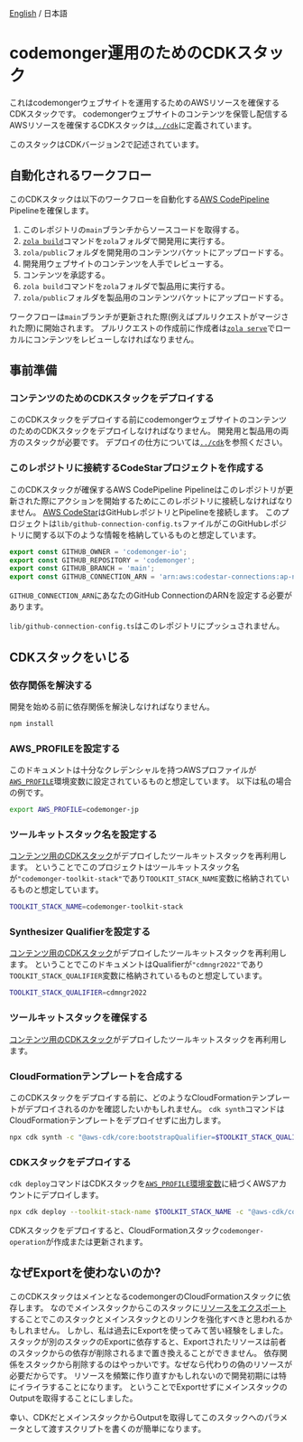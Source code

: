 [English](./README.md) / 日本語

# codemonger運用のためのCDKスタック

これはcodemongerウェブサイトを運用するためのAWSリソースを確保するCDKスタックです。
codemongerウェブサイトのコンテンツを保管し配信するAWSリソースを確保するCDKスタックは[`../cdk`](../cdk)に定義されています。

このスタックはCDKバージョン2で記述されています。

## 自動化されるワークフロー

このCDKスタックは以下のワークフローを自動化する[AWS CodePipeline](https://docs.aws.amazon.com/codepipeline/latest/userguide/welcome.html) Pipelineを確保します。
1. このレポジトリの`main`ブランチからソースコードを取得する。
2. [`zola build`](https://www.getzola.org/documentation/getting-started/cli-usage/#build)コマンドを`zola`フォルダで開発用に実行する。
3. `zola/public`フォルダを開発用のコンテンツバケットにアップロードする。
4. 開発用ウェブサイトのコンテンツを人手でレビューする。
5. コンテンツを承認する。
6. `zola build`コマンドを`zola`フォルダで製品用に実行する。
7. `zola/public`フォルダを製品用のコンテンツバケットにアップロードする。

ワークフローは`main`ブランチが更新された際(例えばプルリクエストがマージされた際)に開始されます。
プルリクエストの作成前に作成者は[`zola serve`](https://www.getzola.org/documentation/getting-started/cli-usage/#serve)でローカルにコンテンツをレビューしなければなりません。

## 事前準備

### コンテンツのためのCDKスタックをデプロイする

このCDKスタックをデプロイする前にcodemongerウェブサイトのコンテンツのためのCDKスタックをデプロイしなければなりません。
開発用と製品用の両方のスタックが必要です。
デプロイの仕方については[`../cdk`](../cdk)を参照ください。

### このレポジトリに接続するCodeStarプロジェクトを作成する

このCDKスタックが確保するAWS CodePipeline Pipelineはこのレポジトリが更新された際にアクションを開始するためにこのレポジトリに接続しなければなりません。
[AWS CodeStar](https://docs.aws.amazon.com/codestar/latest/userguide/welcome.html)はGitHubレポジトリとPipelineを接続します。
このプロジェクトは`lib/github-connection-config.ts`ファイルがこのGitHubレポジトリに関する以下のような情報を格納しているものと想定しています。

```ts
export const GITHUB_OWNER = 'codemonger-io';
export const GITHUB_REPOSITORY = 'codemonger';
export const GITHUB_BRANCH = 'main';
export const GITHUB_CONNECTION_ARN = 'arn:aws:codestar-connections:ap-northeast-1:<Account ID>:connection/<Connection ID>';
```

`GITHUB_CONNECTION_ARN`にあなたのGitHub ConnectionのARNを設定する必要があります。

`lib/github-connection-config.ts`はこのレポジトリにプッシュされません。

## CDKスタックをいじる

### 依存関係を解決する

開発を始める前に依存関係を解決しなければなりません。

```sh
npm install
```

### AWS_PROFILEを設定する

このドキュメントは十分なクレデンシャルを持つAWSプロファイルが[`AWS_PROFILE`](https://docs.aws.amazon.com/cli/latest/userguide/cli-configure-profiles.html)環境変数に設定されているものと想定しています。
以下は私の場合の例です。

```sh
export AWS_PROFILE=codemonger-jp
```

### ツールキットスタック名を設定する

[コンテンツ用のCDKスタック](../cdk/README.ja.md#ツールキットスタック名を設定する)がデプロイしたツールキットスタックを再利用します。
ということでこのプロジェクトはツールキットスタック名が`"codemonger-toolkit-stack"`であり`TOOLKIT_STACK_NAME`変数に格納されているものと想定しています。

```sh
TOOLKIT_STACK_NAME=codemonger-toolkit-stack
```

### Synthesizer Qualifierを設定する

[コンテンツ用のCDKスタック](../cdk/README.ja.md#synthesizer-qualifierを設定する)がデプロイしたツールキットスタックを再利用します。
ということでこのドキュメントはQualifierが`"cdmngr2022"`であり`TOOLKIT_STACK_QUALIFIER`変数に格納されているものと想定しています。

```sh
TOOLKIT_STACK_QUALIFIER=cdmngr2022
```

### ツールキットスタックを確保する

[コンテンツ用のCDKスタック](../cdk/README.ja.md#ツールキットスタックを確保する)がデプロイしたツールキットスタックを再利用します。

### CloudFormationテンプレートを合成する

このCDKスタックをデプロイする前に、どのようなCloudFormationテンプレートがデプロイされるのかを確認したいかもしれません。
`cdk synth`コマンドはCloudFormationテンプレートをデプロイせずに出力します。

```sh
npx cdk synth -c "@aws-cdk/core:bootstrapQualifier=$TOOLKIT_STACK_QUALIFIER"
```

### CDKスタックをデプロイする

`cdk deploy`コマンドはCDKスタックを[`AWS_PROFILE`環境変数](#awsprofileを設定する)に紐づくAWSアカウントにデプロイします。

```sh
npx cdk deploy --toolkit-stack-name $TOOLKIT_STACK_NAME -c "@aws-cdk/core:bootstrapQualifier=$TOOLKIT_STACK_QUALIFIER"
```

CDKスタックをデプロイすると、CloudFormationスタック`codemonger-operation`が作成または更新されます。

## なぜExportを使わないのか?

このCDKスタックはメインとなるcodemongerのCloudFormationスタックに依存します。
なのでメインスタックからこのスタックに[リソースをエクスポート](https://docs.aws.amazon.com/AWSCloudFormation/latest/UserGuide/using-cfn-stack-exports.html)することでこのスタックとメインスタックとのリンクを強化すべきと思われるかもしれません。
しかし、私は過去にExportを使ってみて苦い経験をしました。
スタックが別のスタックのExportに依存すると、Exportされたリソースは前者のスタックからの依存が削除されるまで置き換えることができません。
依存関係をスタックから削除するのはやっかいです。なぜなら代わりの偽のリソースが必要だからです。
リソースを頻繁に作り直すかもしれないので開発初期には特にイライラすることになります。
ということでExportせずにメインスタックのOutputを取得することにしました。

幸い、CDKだとメインスタックからOutputを取得してこのスタックへのパラメータとして渡すスクリプトを書くのが簡単になります。